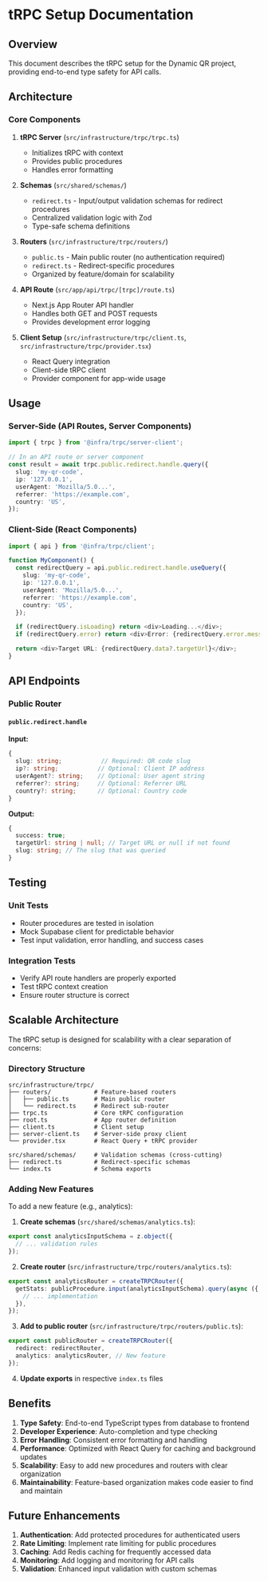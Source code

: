 # tRPC Setup Documentation

## Overview

This document describes the tRPC setup for the Dynamic QR project, providing end-to-end type safety for API calls.

## Architecture

### Core Components

1. **tRPC Server** (`src/infrastructure/trpc/trpc.ts`)
   - Initializes tRPC with context
   - Provides public procedures
   - Handles error formatting

2. **Schemas** (`src/shared/schemas/`)
   - `redirect.ts` - Input/output validation schemas for redirect procedures
   - Centralized validation logic with Zod
   - Type-safe schema definitions

3. **Routers** (`src/infrastructure/trpc/routers/`)
   - `public.ts` - Main public router (no authentication required)
   - `redirect.ts` - Redirect-specific procedures
   - Organized by feature/domain for scalability

4. **API Route** (`src/app/api/trpc/[trpc]/route.ts`)
   - Next.js App Router API handler
   - Handles both GET and POST requests
   - Provides development error logging

5. **Client Setup** (`src/infrastructure/trpc/client.ts`, `src/infrastructure/trpc/provider.tsx`)
   - React Query integration
   - Client-side tRPC client
   - Provider component for app-wide usage

## Usage

### Server-Side (API Routes, Server Components)

```typescript
import { trpc } from '@infra/trpc/server-client';

// In an API route or server component
const result = await trpc.public.redirect.handle.query({
  slug: 'my-qr-code',
  ip: '127.0.0.1',
  userAgent: 'Mozilla/5.0...',
  referrer: 'https://example.com',
  country: 'US',
});
```

### Client-Side (React Components)

```typescript
import { api } from '@infra/trpc/client';

function MyComponent() {
  const redirectQuery = api.public.redirect.handle.useQuery({
    slug: 'my-qr-code',
    ip: '127.0.0.1',
    userAgent: 'Mozilla/5.0...',
    referrer: 'https://example.com',
    country: 'US',
  });

  if (redirectQuery.isLoading) return <div>Loading...</div>;
  if (redirectQuery.error) return <div>Error: {redirectQuery.error.message}</div>;

  return <div>Target URL: {redirectQuery.data?.targetUrl}</div>;
}
```

## API Endpoints

### Public Router

#### `public.redirect.handle`

**Input:**

```typescript
{
  slug: string;           // Required: QR code slug
  ip?: string;           // Optional: Client IP address
  userAgent?: string;    // Optional: User agent string
  referrer?: string;     // Optional: Referrer URL
  country?: string;      // Optional: Country code
}
```

**Output:**

```typescript
{
  success: true;
  targetUrl: string | null; // Target URL or null if not found
  slug: string; // The slug that was queried
}
```

## Testing

### Unit Tests

- Router procedures are tested in isolation
- Mock Supabase client for predictable behavior
- Test input validation, error handling, and success cases

### Integration Tests

- Verify API route handlers are properly exported
- Test tRPC context creation
- Ensure router structure is correct

## Scalable Architecture

The tRPC setup is designed for scalability with a clear separation of concerns:

### Directory Structure

```
src/infrastructure/trpc/
├── routers/            # Feature-based routers
│   ├── public.ts       # Main public router
│   └── redirect.ts     # Redirect sub-router
├── trpc.ts             # Core tRPC configuration
├── root.ts             # App router definition
├── client.ts           # Client setup
├── server-client.ts    # Server-side proxy client
└── provider.tsx        # React Query + tRPC provider

src/shared/schemas/     # Validation schemas (cross-cutting)
├── redirect.ts         # Redirect-specific schemas
└── index.ts            # Schema exports
```

### Adding New Features

To add a new feature (e.g., analytics):

1. **Create schemas** (`src/shared/schemas/analytics.ts`):

```typescript
export const analyticsInputSchema = z.object({
  // ... validation rules
});
```

2. **Create router** (`src/infrastructure/trpc/routers/analytics.ts`):

```typescript
export const analyticsRouter = createTRPCRouter({
  getStats: publicProcedure.input(analyticsInputSchema).query(async ({ input, ctx }) => {
    // ... implementation
  }),
});
```

3. **Add to public router** (`src/infrastructure/trpc/routers/public.ts`):

```typescript
export const publicRouter = createTRPCRouter({
  redirect: redirectRouter,
  analytics: analyticsRouter, // New feature
});
```

4. **Update exports** in respective `index.ts` files

## Benefits

1. **Type Safety**: End-to-end TypeScript types from database to frontend
2. **Developer Experience**: Auto-completion and type checking
3. **Error Handling**: Consistent error formatting and handling
4. **Performance**: Optimized with React Query for caching and background updates
5. **Scalability**: Easy to add new procedures and routers with clear organization
6. **Maintainability**: Feature-based organization makes code easier to find and maintain

## Future Enhancements

1. **Authentication**: Add protected procedures for authenticated users
2. **Rate Limiting**: Implement rate limiting for public procedures
3. **Caching**: Add Redis caching for frequently accessed data
4. **Monitoring**: Add logging and monitoring for API calls
5. **Validation**: Enhanced input validation with custom schemas

